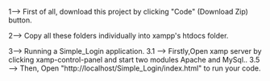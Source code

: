 1--> First of all, download this project by clicking "Code" (Download Zip) button.

2--> Copy all these folders individually into xampp's htdocs folder.

3--> Running a Simple_Login application. 
3.1 --> Firstly,Open xamp server by clicking xamp-control-panel and start two modules Apache and MySql.. 
3.5 --> Then, Open "http://localhost/Simple_Login/index.html" to run your code.

